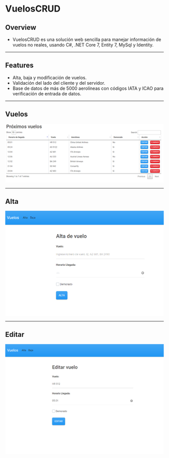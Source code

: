# VuelosCRUD

## Overview
* VuelosCRUD es una solución web sencilla para manejar información de vuelos no reales, usando C#, .NET Core 7, Entity 7, MySql y Identity.
---

## Features
* Alta, baja y modificación de vuelos.
* Validación del lado del cliente y del servidor.
* Base de datos de más de 5000 aerolíneas con códigos IATA y ICAO para verificación de entrada de datos.
---

## Vuelos
![](https://github.com/patorosso/VuelosCRUD/blob/master/readme_images/Index.PNG?raw=true)

---

## Alta
![](https://github.com/patorosso/VuelosCRUD/blob/master/readme_images/alta.PNG?raw=true)

---

## Editar
![](https://github.com/patorosso/VuelosCRUD/blob/master/readme_images/edit.PNG?raw=true)


